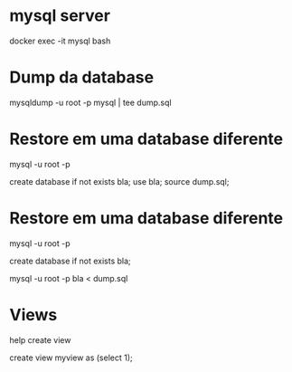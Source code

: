

# mysql server

docker exec -it mysql bash


# Dump da database
mysqldump -u root -p mysql | tee dump.sql


# Restore em uma database diferente
mysql -u root -p

create database if not exists bla;
use bla;
source dump.sql;

# Restore em uma database diferente
mysql -u root -p

create database if not exists bla;

mysql -u root -p bla < dump.sql

# Views

help create view

create view myview as (select 1);

